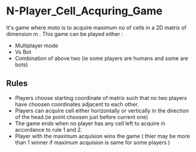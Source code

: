 # N-Player_Cell_Acquring_Game

It's game where moto is to acquire maximum no of cells in
a 2D matrix of dimension m .
This game can be played either :
- Multiplayer mode
 -  Vs Bot 
 - Combination of above two (ie some players are humans and some are bots)



## Rules

- Players choose starting coordinate of matrix such that no two players have choosen coordinates adjacent to each other. 
- Players can acquire cell either horizontally or vertically in the direction of the head.(ie point choosen just before current one)
- The game ends when no player has any cell left to acquire in accordance to rule 1 and 2.
- Player with the maximum acquision wins the game ( thier may be more than 1 winner if maximum acquision is same for some players )



